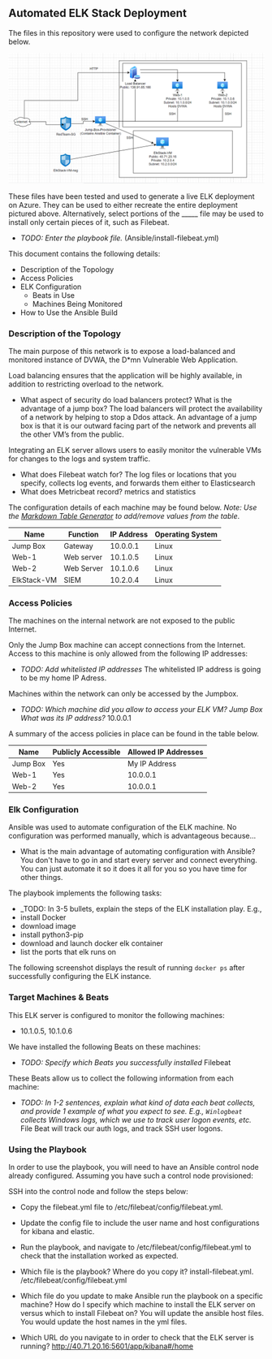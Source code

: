  ## Automated ELK Stack Deployment

The files in this repository were used to configure the network depicted below.

![TODO: Update the path with the name of your diagram](Diagram/NetworkDiagram.PNG)

These files have been tested and used to generate a live ELK deployment on Azure. They can be used to either recreate the entire deployment pictured above. Alternatively, select portions of the _____ file may be used to install only certain pieces of it, such as Filebeat.

  - _TODO: Enter the playbook file._ (Ansible/install-filebeat.yml)

This document contains the following details:
- Description of the Topology
- Access Policies
- ELK Configuration
  - Beats in Use
  - Machines Being Monitored
- How to Use the Ansible Build


### Description of the Topology

The main purpose of this network is to expose a load-balanced and monitored instance of DVWA, the D*mn Vulnerable Web Application.

Load balancing ensures that the application will be highly available, in addition to restricting overload to the network.
- What aspect of security do load balancers protect? What is the advantage of a jump box? The load balancers will protect the availability of a network by helping to stop a Ddos attack. An advantage of a jump box is that it is our outward facing part of the network and prevents all the other VM’s from the public.

Integrating an ELK server allows users to easily monitor the vulnerable VMs for changes to the logs and system traffic.
- What does Filebeat watch for? The log files or locations that you specify, collects log events, and forwards them either to Elasticsearch
- What does Metricbeat record? metrics and statistics

The configuration details of each machine may be found below.
_Note: Use the [Markdown Table Generator](http://www.tablesgenerator.com/markdown_tables) to add/remove values from the table_.

| Name     | Function | IP Address | Operating System |
|----------|----------|------------|------------------|
| Jump Box      | Gateway  | 10.0.0.1   | Linux |
| Web-1         | Web server | 10.1.0.5   | Linux     |
| Web-2         | Web Server | 10.1.0.6   | Linux     |
| ElkStack-VM   | SIEM       | 10.2.0.4   | Linux     |

### Access Policies

The machines on the internal network are not exposed to the public Internet.

Only the Jump Box machine can accept connections from the Internet. Access to this machine is only allowed from the following IP addresses:
- _TODO: Add whitelisted IP addresses_ The whitelisted IP address is going to be my home IP Adress.

Machines within the network can only be accessed by the Jumpbox.
- _TODO: Which machine did you allow to access your ELK VM? Jump Box What was its IP address?_ 10.0.0.1

A summary of the access policies in place can be found in the table below.

| Name     | Publicly Accessible | Allowed IP Addresses |
|----------|---------------------|----------------------|
| Jump Box | Yes                 | My IP Address|
| Web-1         | Yes            | 10.0.0.1              |
| Web-2         | Yes            | 10.0.0.1              |

### Elk Configuration

Ansible was used to automate configuration of the ELK machine. No configuration was performed manually, which is advantageous because...
- What is the main advantage of automating configuration with Ansible? You don't have to go in and start every server and connect everything. You can just automate it so it does it all for you so you have time for other things.

The playbook implements the following tasks:
- _TODO: In 3-5 bullets, explain the steps of the ELK installation play. E.g.,
- install Docker
- download image
- install python3-pip
- download and launch docker elk container
- list the ports that elk runs on

The following screenshot displays the result of running `docker ps` after successfully configuring the ELK instance.



### Target Machines & Beats
This ELK server is configured to monitor the following machines:
- 10.1.0.5, 10.1.0.6

We have installed the following Beats on these machines:
- _TODO: Specify which Beats you successfully installed_ Filebeat

These Beats allow us to collect the following information from each machine:
- _TODO: In 1-2 sentences, explain what kind of data each beat collects, and provide 1 example of what you expect to see. E.g., `Winlogbeat` collects Windows logs, which we use to track user logon events, etc._ File Beat will track our auth logs, and track SSH user logons.

### Using the Playbook
In order to use the playbook, you will need to have an Ansible control node already configured. Assuming you have such a control node provisioned:

SSH into the control node and follow the steps below:
- Copy the filebeat.yml file to /etc/filebeat/config/filebeat.yml.
- Update the config file to include the user name and host configurations for kibana and elastic.
- Run the playbook, and navigate to /etc/filebeat/config/filebeat.yml to check that the installation worked as expected.


- Which file is the playbook? Where do you copy it? install-filebeat.yml. /etc/filebeat/config/filebeat.yml
- Which file do you update to make Ansible run the playbook on a specific machine? How do I specify which machine to install the ELK server on versus which to install Filebeat on? You will update the ansible host files. You would update the host names in the yml files.
- Which URL do you navigate to in order to check that the ELK server is running? http://40.71.20.16:5601/app/kibana#/home

